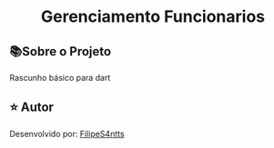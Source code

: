 <h1 align="center">Gerenciamento Funcionarios</h1>

<h2 id=objective>📚Sobre o Projeto</h2>

Rascunho básico para dart

<h2 id=author>⭐️ Autor</h2>

Desenvolvido por: <a href="www.linkedin.com/in/filipesantanawrk" target="_blank">FilipeS4ntts</a>


